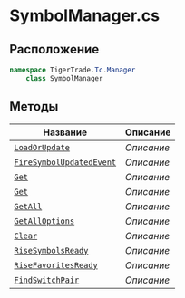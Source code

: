 
# SymbolManager.cs
## Расположение
```csharp
namespace TigerTrade.Tc.Manager  
    class SymbolManager
```

## Методы
| Название | Описание |
| --- | --- |
| [`LoadOrUpdate`](./Методы/LoadOrUpdate.md) | *Описание* |
| [`FireSymbolUpdatedEvent`](./Методы/FireSymbolUpdatedEvent.md) | *Описание* |
| [`Get`](./Методы/Get.md) | *Описание* |
| [`Get`](./Методы/Get.md) | *Описание* |
| [`GetAll`](./Методы/GetAll.md) | *Описание* |
| [`GetAllOptions`](./Методы/GetAllOptions.md) | *Описание* |
| [`Clear`](./Методы/Clear.md) | *Описание* |
| [`RiseSymbolsReady`](./Методы/RiseSymbolsReady.md) | *Описание* |
| [`RiseFavoritesReady`](./Методы/RiseFavoritesReady.md) | *Описание* |
| [`FindSwitchPair`](./Методы/FindSwitchPair.md) | *Описание* |
